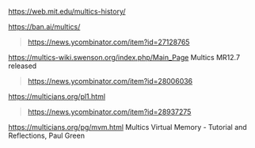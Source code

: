 https://web.mit.edu/multics-history/

https://ban.ai/multics/
> https://news.ycombinator.com/item?id=27128765

https://multics-wiki.swenson.org/index.php/Main_Page Multics MR12.7 released
> https://news.ycombinator.com/item?id=28006036

https://multicians.org/pl1.html
> https://news.ycombinator.com/item?id=28937275

https://multicians.org/pg/mvm.html Multics Virtual Memory - Tutorial and Reflections, Paul Green